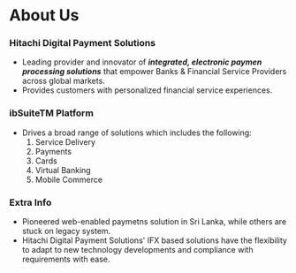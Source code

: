 
# About Us
### Hitachi Digital Payment Solutions
- Leading provider and innovator of ***integrated, electronic paymen processing solutions*** that empower Banks & Financial Service Providers across global markets.
- Provides customers with personalized financial service experiences.

### ibSuiteTM Platform
- Drives a broad range of solutions which includes the following:
	1. Service Delivery
	2. Payments
	3. Cards
	4. Virtual Banking
	5. Mobile Commerce

### Extra Info
- Pioneered web-enabled paymetns solution in Sri Lanka, while others are stuck on legacy system.
- Hitachi Digital Payment Solutions' IFX based solutions have the flexibility to adapt to new technology developments and compliance with requirements with ease.